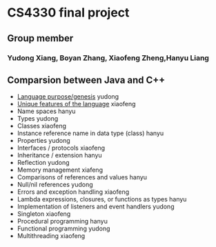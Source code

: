 # CS4330  final project
## Group member
### Yudong Xiang, Boyan Zhang, Xiaofeng Zheng,Hanyu Liang
## Comparsion between Java and C++

* [Language purpose/genesis](https://github.com/hentai27/CS4330finalproject/blob/master/Language%20purpose.md) yudong
* [Unique features of the language](https://github.com/xzzff/CS4330finalproject/features.md) xiaofeng
* Name spaces hanyu
* Types yudong
* Classes xiaofeng
* Instance reference name in data type (class) hanyu
* Properties yudong
* Interfaces / protocols xiaofeng
* Inheritance / extension hanyu
* Reflection yudong
* Memory management xiafeng
* Comparisons of references and values hanyu
* Null/nil references yudong
* Errors and exception handling xiaofeng
* Lambda expressions, closures, or functions as types hanyu
* Implementation of listeners and event handlers yudong
* Singleton xiaofeng
* Procedural programming hanyu
* Functional programming yudong
* Multithreading xiaofeng
